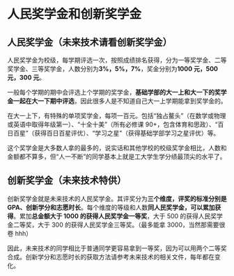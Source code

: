 # 人民奖学金和创新奖学金

## 人民奖学金（未来技术请看创新奖学金）

人民奖学金为校级，每学期评选一次，按照成绩排名获得，分为一等奖学金、二等奖学金、三等奖学金，人数分别为**3%，5%，7%**，奖金分别为**1000 元，500 元，300 元**。

一般每个学期的期中会评选上个学期的奖学金，**基础学部的大一上和大一下的奖学金一起在大一下期中评选**，因此很多人是不知道自己大一上学期能拿到奖学金的。

在大一上下，有特殊的单项奖学金，每项一百元。包括“独占鳌头”（在数学或物理或英语中取得年级第一）、“十全十美”（所有必修课 90+，包含体育和思政）、“百日百星”（获得百日百星评优）、“学习之星”（获得基础学部学习之星评优）等。

这个奖学金是大多数人拿的最多的，说实话和其他学校的校级奖学金相比，人数和金额都不算多，但“人一不断”的同学基本上就是工大学生学分绩最顶尖的水平了。

## 创新奖学金（未来技术特供）

创新奖学金就是未来技术的人民奖学金。其评奖分为**三个维度，评奖的标准分别是 GPA、创新学分和志愿时长**。每个维度的等级和人数**同人民奖学金，可以累加获得**。累加**总金额大于 1000 的获得人民奖学金一等奖**，大于 500 的获得人民奖学金二等奖，大于 300 的获得人民奖学金三等奖。（最多能拿 3000，当然那需要很卷 hhh）

因此，未来技术的同学相比于普通同学更容易拿到一等奖，因为可以用两个二等奖合成。创新学分和志愿时长的获取方法请参考未来技术的相关文件，每年都在变化。
